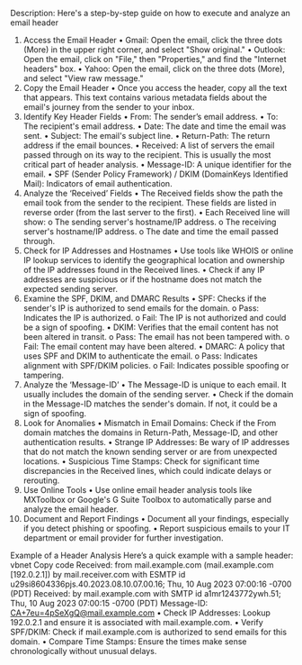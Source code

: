 
Description:
Here's a step-by-step guide on how to execute and analyze an email header
1. Access the Email Header
•	Gmail: Open the email, click the three dots (More) in the upper right corner, and select "Show original."
•	Outlook: Open the email, click on "File," then "Properties," and find the "Internet headers" box.
•	Yahoo: Open the email, click on the three dots (More), and select "View raw message."
2. Copy the Email Header
•	Once you access the header, copy all the text that appears. This text contains various metadata fields about the email's journey from the sender to your inbox.
3. Identify Key Header Fields
•	From: The sender’s email address.
•	To: The recipient's email address.
•	Date: The date and time the email was sent.
•	Subject: The email's subject line.
•	Return-Path: The return address if the email bounces.
•	Received: A list of servers the email passed through on its way to the recipient. This is usually the most critical part of header analysis.
•	Message-ID: A unique identifier for the email.
•	SPF (Sender Policy Framework) / DKIM (DomainKeys Identified Mail): Indicators of email authentication.
4. Analyze the ‘Received’ Fields
•	The Received fields show the path the email took from the sender to the recipient. These fields are listed in reverse order (from the last server to the first).
•	Each Received line will show:
o	The sending server's hostname/IP address.
o	The receiving server's hostname/IP address.
o	The date and time the email passed through.
5. Check for IP Addresses and Hostnames
•	Use tools like WHOIS or online IP lookup services to identify the geographical location and ownership of the IP addresses found in the Received lines.
•	Check if any IP addresses are suspicious or if the hostname does not match the expected sending server.
6. Examine the SPF, DKIM, and DMARC Results
•	SPF: Checks if the sender's IP is authorized to send emails for the domain.
o	Pass: Indicates the IP is authorized.
o	Fail: The IP is not authorized and could be a sign of spoofing.
•	DKIM: Verifies that the email content has not been altered in transit.
o	Pass: The email has not been tampered with.
o	Fail: The email content may have been altered.
•	DMARC: A policy that uses SPF and DKIM to authenticate the email.
o	Pass: Indicates alignment with SPF/DKIM policies.
o	Fail: Indicates possible spoofing or tampering.
7. Analyze the ‘Message-ID’
•	The Message-ID is unique to each email. It usually includes the domain of the sending server.
•	Check if the domain in the Message-ID matches the sender's domain. If not, it could be a sign of spoofing.
8. Look for Anomalies
•	Mismatch in Email Domains: Check if the From domain matches the domains in Return-Path, Message-ID, and other authentication results.
•	Strange IP Addresses: Be wary of IP addresses that do not match the known sending server or are from unexpected locations.
•	Suspicious Time Stamps: Check for significant time discrepancies in the Received lines, which could indicate delays or rerouting.
9. Use Online Tools
•	Use online email header analysis tools like MXToolbox or Google's G Suite Toolbox to automatically parse and analyze the email header.
10. Document and Report Findings
•	Document all your findings, especially if you detect phishing or spoofing.
•	Report suspicious emails to your IT department or email provider for further investigation.











Example of a Header Analysis
Here’s a quick example with a sample header:
vbnet
Copy code
Received: from mail.example.com (mail.example.com [192.0.2.1])
  by mail.receiver.com with ESMTP id u29si8604336pjs.40.2023.08.10.07.00.16;
  Thu, 10 Aug 2023 07:00:16 -0700 (PDT)
Received: by mail.example.com with SMTP id a1mr1243772ywh.51;
  Thu, 10 Aug 2023 07:00:15 -0700 (PDT)
Message-ID: <CA+7eu=4pSeXgQ@mail.example.com>
•	Check IP Addresses: Lookup 192.0.2.1 and ensure it is associated with mail.example.com.
•	Verify SPF/DKIM: Check if mail.example.com is authorized to send emails for this domain.
•	Compare Time Stamps: Ensure the times make sense chronologically without unusual delays.

